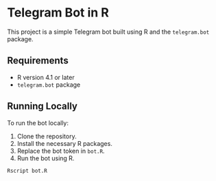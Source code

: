 # Telegram Bot in R

This project is a simple Telegram bot built using R and the `telegram.bot` package.

## Requirements

- R version 4.1 or later
- `telegram.bot` package

## Running Locally

To run the bot locally:

1. Clone the repository.
2. Install the necessary R packages.
3. Replace the bot token in `bot.R`.
4. Run the bot using R.

```bash
Rscript bot.R
